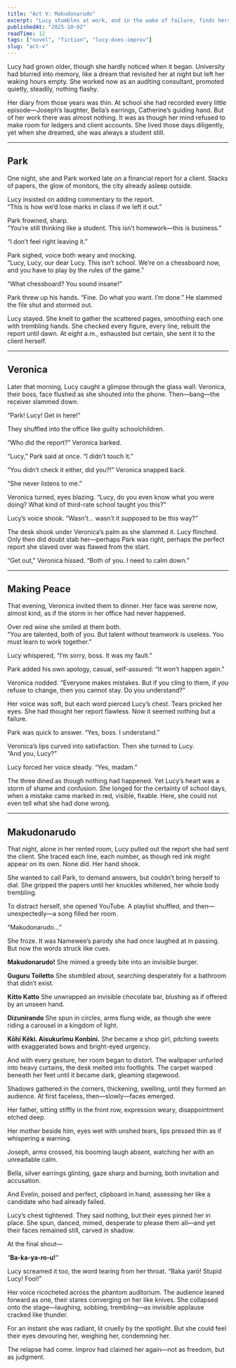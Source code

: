 ```yaml
---
title: "Act V: Makudonarudo" 
excerpt: "Lucy stumbles at work, and in the wake of failure, finds herself relapsing into the forbidden world of improv." 
publishedAt: "2025-10-02" 
readTime: 12
tags: ["novel", "fiction", "lucy-does-improv"] 
slug: "act-v" 
---
```


Lucy had grown older, though she hardly noticed when it began. University had blurred into memory, like a dream that revisited her at night but left her waking hours empty. She worked now as an auditing consultant, promoted quietly, steadily, nothing flashy.  

Her diary from those years was thin. At school she had recorded every little episode—Joseph’s laughter, Bella’s earrings, Catherine’s guiding hand. But of her work there was almost nothing. It was as though her mind refused to make room for ledgers and client accounts. She lived those days diligently, yet when she dreamed, she was always a student still.  

---

## Park 

One night, she and Park worked late on a financial report for a client. Stacks of papers, the glow of monitors, the city already asleep outside.  

Lucy insisted on adding commentary to the report.  
“This is how we’d lose marks in class if we left it out.”  

Park frowned, sharp.  
“You’re still thinking like a student. This isn’t homework—this is business.”  

“I don’t feel right leaving it.”  

Park sighed, voice both weary and mocking.  
“Lucy, Lucy, our dear Lucy. This isn’t school. We’re on a chessboard now, and you have to play by the rules of the game.”  

“What chessboard? You sound insane!”  

Park threw up his hands. “Fine. Do what you want. I’m done.” He slammed the file shut and stormed out.  

Lucy stayed. She knelt to gather the scattered pages, smoothing each one with trembling hands. She checked every figure, every line, rebuilt the report until dawn. At eight a.m., exhausted but certain, she sent it to the client herself.  

---

## Veronica  

Later that morning, Lucy caught a glimpse through the glass wall: Veronica, their boss, face flushed as she shouted into the phone. Then—bang—the receiver slammed down.  

“Park! Lucy! Get in here!”  

They shuffled into the office like guilty schoolchildren.  

“Who did the report?” Veronica barked.  

“Lucy,” Park said at once. “I didn’t touch it.”  

“You didn’t check it either, did you?!” Veronica snapped back.  

“She never listens to me.”  

Veronica turned, eyes blazing. “Lucy, do you even know what you were doing? What kind of third-rate school taught you this?”  

Lucy’s voice shook. “Wasn’t… wasn’t it supposed to be this way?”  

The desk shook under Veronica’s palm as she slammed it. Lucy flinched. Only then did doubt stab her—perhaps Park was right, perhaps the perfect report she slaved over was flawed from the start.  

“Get out,” Veronica hissed. “Both of you. I need to calm down.”  

---

## Making Peace 

That evening, Veronica invited them to dinner. Her face was serene now, almost kind, as if the storm in her office had never happened.  

Over red wine she smiled at them both.  
“You are talented, both of you. But talent without teamwork is useless. You must learn to work together.”  

Lucy whispered, “I’m sorry, boss. It was my fault.”  

Park added his own apology, casual, self-assured: “It won’t happen again.”  

Veronica nodded. “Everyone makes mistakes. But if you cling to them, if you refuse to change, then you cannot stay. Do you understand?”  

Her voice was soft, but each word pierced Lucy’s chest. Tears pricked her eyes. She had thought her report flawless. Now it seemed nothing but a failure.  

Park was quick to answer. “Yes, boss. I understand.”  

Veronica’s lips curved into satisfaction. Then she turned to Lucy.  
“And you, Lucy?”  

Lucy forced her voice steady. “Yes, madam.”  

The three dined as though nothing had happened. Yet Lucy’s heart was a storm of shame and confusion. She longed for the certainty of school days, when a mistake came marked in red, visible, fixable. Here, she could not even tell what she had done wrong.  

---

## Makudonarudo  

That night, alone in her rented room, Lucy pulled out the report she had sent the client. She traced each line, each number, as though red ink might appear on its own. None did. Her hand shook.  

She wanted to call Park, to demand answers, but couldn’t bring herself to dial. She gripped the papers until her knuckles whitened, her whole body trembling.  

To distract herself, she opened YouTube. A playlist shuffled, and then—unexpectedly—a song filled her room.

“Makudonarudo…”

She froze. It was Namewee’s parody she had once laughed at in passing. But now the words struck like cues.

**Makudonarudo!**
She mimed a greedy bite into an invisible burger.

**Guguru Toiletto**
She stumbled about, searching desperately for a bathroom that didn’t exist.

**Kitto Katto**
She unwrapped an invisible chocolate bar, blushing as if offered by an unseen hand.

**Dizunirando**
She spun in circles, arms flung wide, as though she were riding a carousel in a kingdom of light.

**Kōhī Kēki. Aisukurīmu Konbini.** 
She became a shop girl, pitching sweets with exaggerated bows and bright-eyed urgency.

And with every gesture, her room began to distort. The wallpaper unfurled into heavy curtains, the desk melted into footlights. The carpet warped beneath her feet until it became dark, gleaming stagewood.

Shadows gathered in the corners, thickening, swelling, until they formed an audience. At first faceless, then—slowly—faces emerged.

Her father, sitting stiffly in the front row, expression weary, disappointment etched deep.

Her mother beside him, eyes wet with unshed tears, lips pressed thin as if whispering a warning.

Joseph, arms crossed, his booming laugh absent, watching her with an unreadable calm.

Bella, silver earrings glinting, gaze sharp and burning, both invitation and accusation.

And Evelin, poised and perfect, clipboard in hand, assessing her like a candidate who had already failed.

Lucy’s chest tightened. They said nothing, but their eyes pinned her in place. She spun, danced, mimed, desperate to please them all—and yet their faces remained still, carved in shadow.

At the final shout—

“**Ba-ka-ya-ro-u!**”

Lucy screamed it too, the word tearing from her throat.
“Baka yarō! Stupid Lucy! Fool!”

Her voice ricocheted across the phantom auditorium. The audience leaned forward as one, their stares converging on her like knives. She collapsed onto the stage—laughing, sobbing, trembling—as invisible applause cracked like thunder.

For an instant she was radiant, lit cruelly by the spotlight. But she could feel their eyes devouring her, weighing her, condemning her.

The relapse had come. Improv had claimed her again—not as freedom, but as judgment.